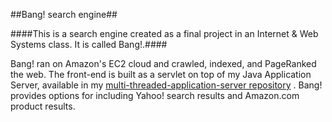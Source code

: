 ##Bang! search engine##

####This is a search engine created as a final project in an Internet & Web Systems class.  It is called Bang!.####

Bang! ran on Amazon's EC2 cloud and crawled, indexed, and PageRanked the web.  The front-end is built as a servlet on top of my Java Application Server, available in my [multi-threaded-application-server repository](https://github.com/zzarrow/multi-threaded-application-server) .  Bang! provides options for including Yahoo! search results and Amazon.com product results.
